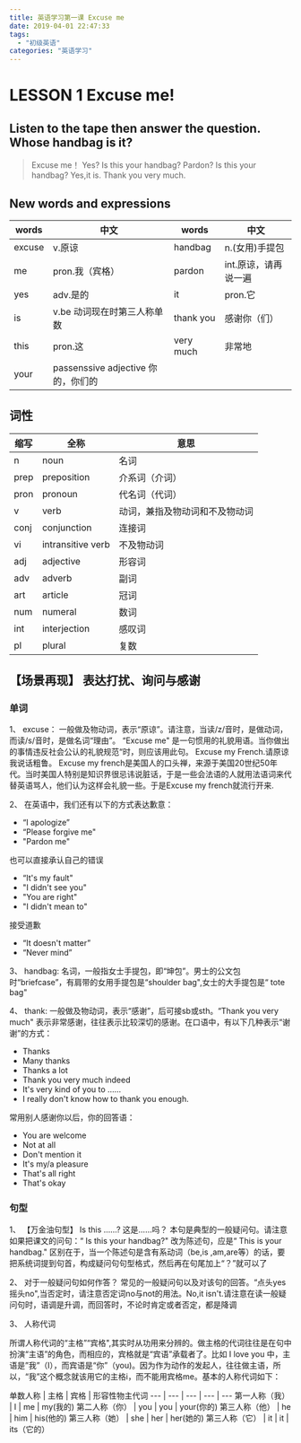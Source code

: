 ```yaml
---
title: 英语学习第一课 Excuse me
date: 2019-04-01 22:47:33
tags: 
  - "初级英语"
categories: "英语学习"
---
```


# LESSON 1 Excuse me!
## Listen to the tape then answer the question. Whose handbag is it?
> Excuse me！
> Yes?
> Is this your handbag?
> Pardon?
> Is this your handbag?
> Yes,it is.
> Thank you very much.

## New words and expressions
words | 中文 | words | 中文 
--- | --- | --- |---
excuse |v.原谅 | handbag| n.(女用)手提包
me | pron.我（宾格） | pardon | int.原谅，请再说一遍
yes | adv.是的 | it | pron.它
is | v.be 动词现在时第三人称单数 | thank you | 感谢你（们）
this| pron.这 | very much | 非常地
your | passenssive adjective 你的，你们的 |

## 词性
缩写 | 全称 | 意思
--- | --- | ---
 n | noun | 名词 
 prep | preposition | 介系词（介词）
 pron | pronoun | 代名词（代词）
 v | verb | 动词，兼指及物动词和不及物动词
 conj | conjunction | 连接词
 vi | intransitive verb | 不及物动词
 adj | adjective | 形容词
 adv | adverb | 副词
 art | article | 冠词
 num | numeral | 数词
 int | interjection | 感叹词
 pl | plural | 复数

 ## 【场景再现】 表达打扰、询问与感谢

 ### 单词
1、 excuse： 一般做及物动词，表示“原谅”。请注意，当读/z/音时，是做动词，而读/s/音时，是做名词“理由”。 “Excuse me" 是一句惯用的礼貌用语。当你做出的事情违反社会公认的礼貌规范“时，则应该用此句。
 Excuse my French.请原谅我说话粗鲁。 Excuse my french是美国人的口头禅，来源于美国20世纪50年代。当时美国人特别是知识界很忌讳说脏话，于是一些会法语的人就用法语词来代替英语骂人，他们认为这样会礼貌一些。于是Excuse my french就流行开来.

2、 在英语中，我们还有以下的方式表达歉意：
  - “I apologize”
  - “Please forgive me" 
  - "Pardon me"
  
也可以直接承认自己的错误
 - “It's my fault"
 - "I didn't see you"
 - "You are right"
 - "I didn't mean to"

 接受道歉
 - “It doesn't matter”
 - “Never mind”


3、 handbag: 名词，一般指女士手提包，即“坤包”。男士的公文包时“briefcase”，有肩带的女用手提包是“shoulder bag",女士的大手提包是“ tote bag"

4、 thank: 一般做及物动词，表示“感谢”，后可接sb或sth。“Thank you very much" 表示非常感谢，往往表示比较深切的感谢。在口语中，有以下几种表示“谢谢”的方式：
 - Thanks
 - Many thanks
 - Thanks a lot
 - Thank you very much indeed
 - It's very kind of you to ……
 - I really don't know how to thank you enough.

 常用别人感谢你以后，你的回答语：
 - You are welcome
 - Not at all
 - Don't mention it
 - It's my/a pleasure
 - That's all right
 - That's okay


 ### 句型

1、 【万金油句型】 Is this ……? 这是……吗？
 本句是典型的一般疑问句。请注意如果把课文的问句：“ Is this your handbag?" 改为陈述句，应是“ This is your handbag." 区别在于，当一个陈述句是含有系动词（be,is ,am,are等）的话，要把系统词提到句首，构成疑问句句型格式，然后再在句尾加上“？”就可以了

2、 对于一般疑问句如何作答？
 常见的一般疑问句以及对该句的回答。“点头yes摇头no",当否定时，请注意否定词no与not的用法。No,it isn't.请注意在读一般疑问句时，语调是升调，而回答时，不论时肯定或者否定，都是降调

3、 人称代词

 所谓人称代词的“主格”“宾格",其实时从功用来分辨的。做主格的代词往往是在句中扮演“主语”的角色，而相应的，宾格就是“宾语”承载者了。比如 I love you 中，主语是”我”（I），而宾语是“你”（you)。因为作为动作的发起人，往往做主语，所以，“我”这个概念就该用它的主格i，而不能用宾格me。基本的人称代词如下：

 单数人称 | 主格 | 宾格 | 形容性物主代词
 --- | --- | --- | --- | ---
 第一人称（我） | I | me | my(我的)
 第二人称（你） | you | you | your(你的)
 第三人称（他） | he | him | his(他的)
 第三人称（她） | she | her | her(她的)
 第三人称（它） | it | it | its（它的）






